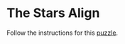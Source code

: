 # The Stars Align

Follow the instructions for this [puzzle](https://adventofcode.com/2018/day/10).
